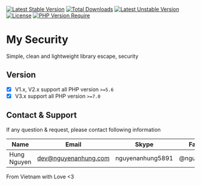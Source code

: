 [![Latest Stable Version](http://poser.pugx.org/nguyenanhung/security/v)](https://packagist.org/packages/nguyenanhung/security) [![Total Downloads](http://poser.pugx.org/nguyenanhung/security/downloads)](https://packagist.org/packages/nguyenanhung/security) [![Latest Unstable Version](http://poser.pugx.org/nguyenanhung/security/v/unstable)](https://packagist.org/packages/nguyenanhung/security) [![License](http://poser.pugx.org/nguyenanhung/security/license)](https://packagist.org/packages/nguyenanhung/security) [![PHP Version Require](http://poser.pugx.org/nguyenanhung/security/require/php)](https://packagist.org/packages/nguyenanhung/security)

# My Security

Simple, clean and lightweight library escape, security

## Version

- [x] V1.x, V2.x support all PHP version `>=5.6`
- [x] V3.x support all PHP version `>=7.0`

## Contact & Support

If any question & request, please contact following information

| Name        | Email                | Skype            | Facebook      |
| ----------- | -------------------- | ---------------- | ------------- |
| Hung Nguyen | dev@nguyenanhung.com | nguyenanhung5891 | @nguyenanhung |

From Vietnam with Love <3